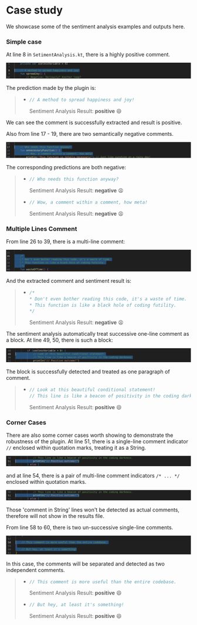 # Case study

We showcase some of the sentiment analysis examples and outputs here.


### Simple case 

At line 8 in `SetimentAnalysis.kt`, there is a highly positive comment. 

![](./.github/line8.png)

The prediction made by the plugin is:

> - ```kotlin
>   // A method to spread happiness and joy!
>   ```
>   Sentiment Analysis Result: **positive** :smile:

We can see the comment is successfully extracted and result is positive.

Also from line 17 - 19, there are two semantically negative comments.

![](./.github/lin17-19.png)

The corresponding predictions are both negative:

> - ```kotlin
>   // Who needs this function anyway?
>   ```
>   Sentiment Analysis Result: **negative** :weary:
>
>
>
> - ```kotlin
>   // Wow, a comment within a comment, how meta!
>   ```
>   Sentiment Analysis Result: **negative** :weary:


### Multiple Lines Comment

From line 26 to 39, there is a multi-line comment:

![](./.github/multiline1.png)

And the extracted comment and sentiment result is:

> - ```kotlin
>   /*
>   * Don't even bother reading this code, it's a waste of time.
>   * This function is like a black hole of coding futility.
>   */
>   ```
>   Sentiment Analysis Result: **negative** :weary:

The sentiment analysis automatically treat successive one-line comment as a block. At line 49, 50, there is such a block:

![](./.github/multiline2.png)

The block is successfully detected and treated as one paragraph of comment.

> - ```kotlin
>   // Look at this beautiful conditional statement!
>   // This line is like a beacon of positivity in the coding darkness.
>   ```
>   Sentiment Analysis Result: **positive** :smile:

### Corner Cases

There are also some corner cases worth showing to demonstrate the robustness of the plugin. At line 51, there is a single-line comment indicator `//` enclosed within quotation marks, treating it as a String.

![](./.github/corner1.png)

and at line 54, there is a pair of multi-line comment indicators `/* ... */` enclosed within quotation marks.

![](./.github/corner1.png)

Those 'comment in String' lines won't be detected as actual comments, therefore will not show in the results file.

From line 58 to 60, there is two un-successive single-line comments.

![](./.github/twolines.png)

In this case, the comments will be separated and detected as two independent comments.

> - ```kotlin
>   // This comment is more useful than the entire codebase.
>   ```
>   Sentiment Analysis Result: **positive** :smile:
>
>
>
> - ```kotlin
>   // But hey, at least it's something!
>   ```
>   Sentiment Analysis Result: **positive** :smile:
